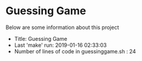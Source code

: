 # Guessing Game
Below are some information about this project
- Title: Guessing Game
- Last 'make' run: 2019-01-16 02:33:03
- Number of lines of code in guessinggame.sh : 24
